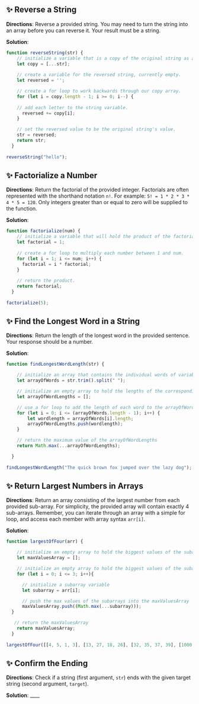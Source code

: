 ## ✨ Reverse a String

**Directions**: Reverse a provided string. You may need to turn the string into an array before you can reverse it. Your result must be a string.

**Solution**:
```js
function reverseString(str) {
    // initialize a variable that is a copy of the original string as an array. 
    let copy = [...str];
    
    // create a variable for the reversed string, currently empty. 
    let reversed = ''; 

    // create a for loop to work backwards through our copy array. 
    for (let i = copy.length - 1; i >= 0; i--) {
    
    // add each letter to the string variable.
      reversed += copy[i];
    }

    // set the reversed value to be the original string's value. 
    str = reversed; 
    return str;
  }
  
reverseString("hello");
```

## ✨ Factorialize a Number

**Directions**: Return the factorial of the provided integer. Factorials are often represented with the shorthand notation `n!`. For example: `5! = 1 * 2 * 3 * 4 * 5 = 120`. Only integers greater than or equal to zero will be supplied to the function.

**Solution**:
```js
function factorialize(num) {
    // initialize a variable that will hold the product of the factorialize function. 
    let factorial = 1;  
  
    // create a for loop to multiply each number between 1 and num.
    for (let i = 1; i <= num; i++) {
      factorial = i * factorial;
    }
  
    // return the product. 
    return factorial; 
  }
  
factorialize(5);
```

## ✨ Find the Longest Word in a String

**Directions**: Return the length of the longest word in the provided sentence. Your response should be a number.

**Solution**:
```js
function findLongestWordLength(str) {

    // initialize an array that contains the individual words of variable str
    let arrayOfWords = str.trim().split(" ");

    // initialize an empty array to hold the lengths of the corresponding words 
    let arrayOfWordLengths = [];

    // use a for loop to add the length of each word to the arrayOfWordLengths variable 
    for (let i = 0; i <= (arrayOfWords.length - 1); i++) {
        let wordlength = arrayOfWords[i].length;
        arrayOfWordLengths.push(wordlength);
    }

    // return the maximum value of the arrayOfWordLengths
    return Math.max(...arrayOfWordLengths); 

  }
  
findLongestWordLength("The quick brown fox jumped over the lazy dog");
```

## ✨ Return Largest Numbers in Arrays

**Directions**: Return an array consisting of the largest number from each provided sub-array. For simplicity, the provided array will contain exactly 4 sub-arrays. Remember, you can iterate through an array with a simple for loop, and access each member with array syntax `arr[i]`.

**Solution**:
```js
function largestOfFour(arr) {

    // initialize an empty array to hold the biggest values of the subarray 
    let maxValuesArray = []; 

    // initialize an empty array to hold the biggest values of the subarray 
    for (let i = 0; i <= 3; i++){

      // initialize a subarray variable
      let subarray = arr[i]; 

      // push the max values of the subarrays into the maxValuesArray
      maxValuesArray.push((Math.max(...subarray)));
  }

   // return the maxValuesArray
    return maxValuesArray;
  }
  
largestOfFour([[4, 5, 1, 3], [13, 27, 18, 26], [32, 35, 37, 39], [1000, 1001, 857, 1]]);
```

## ✨ Confirm the Ending

**Directions**: Check if a string (first argument, `str`) ends with the given target string (second argument, `target`).

**Solution**: ____